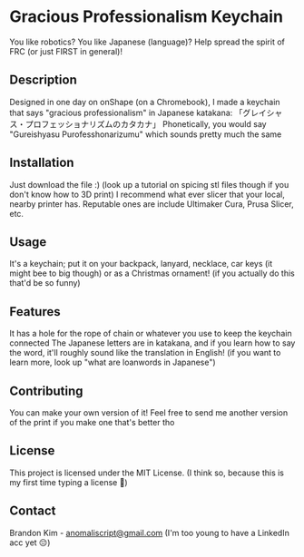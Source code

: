 # Gracious Professionalism Keychain
You like robotics? You like Japanese (language)?
Help spread the spirit of FRC (or just FIRST in general)!

## Description
Designed in one day on onShape (on a Chromebook),
I made a keychain that says "gracious professionalism" in Japanese katakana:
「グレイシャス・プロフェッショナリズムのカタカナ」
Phonetically, you would say "Gureishyasu Purofesshonarizumu" which sounds pretty much the same

## Installation
Just download the file :) (look up a tutorial on spicing stl files though if you don't know how to 3D print)
I recommend what ever slicer that your local, nearby printer has.
Reputable ones are include Ultimaker Cura, Prusa Slicer, etc.

## Usage
It's a keychain; put it on your backpack, lanyard, necklace, car keys (it might bee to big though) or as a Christmas ornament! (if you actually do this that'd be so funny)

## Features
It has a hole for the rope of chain or whatever you use to keep the keychain connected
The Japanese letters are in katakana, and if you learn how to say the word, it'll roughly sound like the translation in English! (if you want to learn more, look up "what are loanwords in Japanese")

## Contributing
You can make your own version of it!
Feel free to send me another version of the print if you make one that's better tho

## License
This project is licensed under the MIT License.
(I think so, because this is my first time typing a license 😬)

## Contact
Brandon Kim - anomaliscript@gmail.com (I'm too young to have a LinkedIn acc yet 😔)
